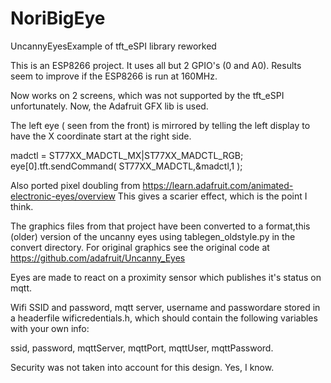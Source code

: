 # NoriBigEye
 UncannyEyesExample of tft_eSPI library reworked
 
 This is an ESP8266 project. It uses all but 2 GPIO's (0 and A0).
 Results seem to improve if the ESP8266 is run at 160MHz.
 
 Now works on 2 screens, which was not supported by the tft_eSPI
 unfortunately. Now, the Adafruit GFX lib is used.

 The left eye ( seen from the front) is mirrored by telling the left display
 to have the X coordinate start at the right side.
   
   madctl = ST77XX_MADCTL_MX|ST77XX_MADCTL_RGB;    
    eye[0].tft.sendCommand( ST77XX_MADCTL,&madctl,1 ); 
 
 
 Also ported pixel doubling from https://learn.adafruit.com/animated-electronic-eyes/overview
 This gives a scarier effect, which is the point I think.
 
 The graphics files from that project have been converted to a format,this (older) version
 of the uncanny eyes using tablegen_oldstyle.py in the convert directory. 
 For original graphics see the original code at https://github.com/adafruit/Uncanny_Eyes
 
 Eyes are made to react on a proximity sensor which publishes it's status on mqtt.
 

 Wifi SSID and password, mqtt server, username and passwordare stored in a headerfile
 wificredentials.h, which should contain the following variables with your own info:

 ssid, password, mqttServer, mqttPort, mqttUser, mqttPassword.

Security was not taken into account for this design. Yes, I know.